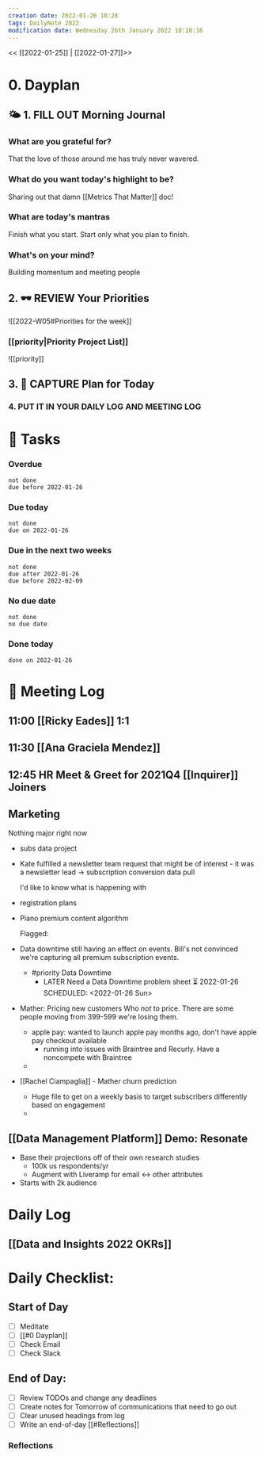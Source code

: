 ```yaml
---
creation date: 2022-01-26 10:28
tags: DailyNote 2022
modification date: Wednesday 26th January 2022 10:28:16
---
```


<< [[2022-01-25]] | [[2022-01-27]]>>

# 0. Dayplan
## 🌤 1. **FILL OUT** Morning Journal
### What are you grateful for?
That the love of those around me has truly never wavered.
### What do you want today's highlight to be?
Sharing out that damn [[Metrics That Matter]] doc!
### What are today's mantras
Finish what you start. Start only what you plan to finish.
### What's on your mind?
Building momentum and meeting people
## 2. 🕶 **REVIEW** Your Priorities
![[2022-W05#Priorities for the week]]
### [[priority|Priority Project List]] 
![[priority]]
## 3. 📆 **CAPTURE** Plan for Today
### 4. PUT IT IN YOUR DAILY LOG AND MEETING LOG
# 📝 Tasks
### Overdue
```tasks
not done
due before 2022-01-26
```
### Due today
```tasks
not done
due on 2022-01-26
```
### Due in the next two weeks
```tasks
not done
due after 2022-01-26
due before 2022-02-09
```
### No due date
```tasks
not done
no due date
```
### Done today
```tasks
done on 2022-01-26
```
# 📰 Meeting Log
## 11:00 [[Ricky Eades]] 1:1
## 11:30 [[Ana Graciela Mendez]]
## 12:45 HR Meet & Greet for 2021Q4 [[Inquirer]] Joiners
## Marketing

Nothing major right now
- subs data project
- Kate fulfilled a newsletter team request that might be of interest - it was a newsletter lead -> subscription conversion data pull
  
  I'd like to know what is happening with
- registration plans
- Piano premium content algorithm
  
  Flagged:
- Data downtime still having an effect on events. Bill's not convinced we're capturing all premium subscription events.
	- #priority Data Downtime
		- LATER Need a Data Downtime problem sheet ⏳ 2022-01-26
		  SCHEDULED: <2022-01-26 Sun>
- Mather: Pricing new customers Who *not* to price. There are some people moving from 399-599 we're losing them.
	- apple pay: wanted to launch apple pay months ago, don't have apple pay checkout available
		- running into issues with Braintree and Recurly. Have a noncompete with Braintree
	-
- [[Rachel Ciampaglia]] - Mather churn prediction
	- Huge file to get on a weekly basis to target subscribers differently based on engagement
	-
## [[Data Management Platform]] Demo: Resonate
- Base their projections off of their own research studies
	- 100k us respondents/yr
	- Augment with Liveramp for email <-> other attributes
- Starts with 2k audience
# Daily Log
## [[Data and Insights 2022 OKRs]]
# Daily Checklist:
## Start of Day
- [ ] Meditate
- [ ] [[#0 Dayplan]]
- [ ] Check Email
- [ ] Check Slack
## End of Day:
- [ ] Review TODOs and change any deadlines
- [ ] Create notes for Tomorrow of communications that need to go out
- [ ] Clear unused headings from log
- [ ] Write an end-of-day [[#Reflections]]
### Reflections